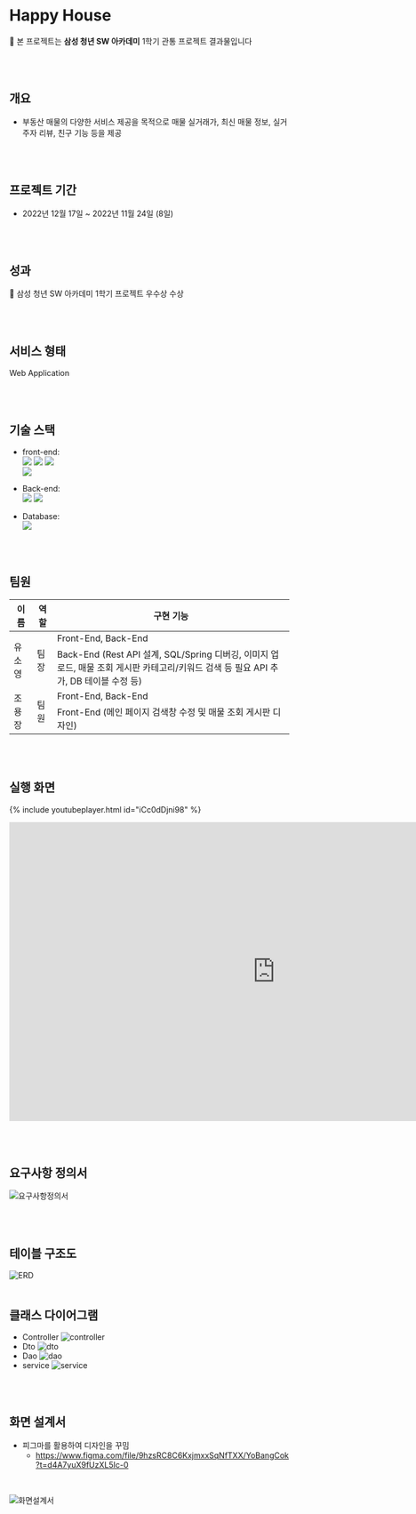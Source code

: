 
# Happy House

🔔 본 프로젝트는 **삼성 청년 SW 아카데미** 1학기 관통 프로젝트 결과물입니다

<br><br>



## **개요**

- 부동산 매물의 다양한 서비스 제공을 목적으로 매물 실거래가, 최신 매물 정보, 실거주자 리뷰, 친구 기능 등을 제공

<br><br>

## **프로젝트 기간**

- 2022년 12월 17일 ~ 2022년 11월 24일 (8일)

<br>
<br>

## **성과**

🔔 삼성 청년 SW 아카데미 1학기 프로젝트 우수상 수상

<br><br>
## **서비스 형태**

Web Application

<br><br>

## **기술 스택**

- front-end:  
    <img src="https://img.shields.io/badge/Framework-Vue-D22128?style=flat&logo=vue.js&logoColor=white"> 
    <img src="https://img.shields.io/badge/API-Kakao_Map-red?style=flat"> 
    <img src="https://img.shields.io/badge/Library-vue_Bootstrap-563D7C?style=flat&logo=bootstrap&logoColor=white">  
    <img src="https://img.shields.io/badge/Language-JavaScript-F7DF1E?style=flat&logo=javascript&logoColor=white">  

- Back-end:  
    <img src="https://img.shields.io/badge/Framework-SpringFramework-6DB33F?style=flat&logo=spring&logoColor=white">
    <img src="https://img.shields.io/badge/Language-Java-007396?style=flat&logo=java&logoColor=white"> 

- Database:      
    <img src="https://img.shields.io/badge/Database-MySql-F80000?style=flat&logo=mysql&logoColor=white"> 


<br><br>

## **팀원**

<table>
  <thead>
    <tr>
      <th>이름</th>
      <th>역할</th>
      <th>구현 기능</th>
    </tr>
  </thead>
  <tbody>
    <tr>
      <td rowspan="2">유소영</td>
      <td rowspan="2">팀장</td>
      <td>Front-End, Back-End</td>
    </tr>
    <tr>
      <td>Back-End (Rest API 설계, SQL/Spring 디버깅, 이미지 업로드, 매물 조회 게시판 카테고리/키워드 검색 등 필요 API 추가, DB 테이블 수정 등)</td>
    </tr>
    <tr>
      <td rowspan="2">조용장</td>
      <td rowspan="2">팀원</td>
      <td>Front-End, Back-End</td>
    </tr>
    <tr>
      <td>Front-End (메인 페이지 검색창 수정 및 매물 조회 게시판 디자인)</td>
    </tr>
  </tbody>
</table>

<br><br>

## **실행 화면**

{% include youtubeplayer.html id="iCc0dDjni98" %}  

<iframe width="956" height="538" src="https://www.youtube.com/embed/ozv4q2ov3Mk" frameborder="0" allow="accelerometer; autoplay; encrypted-media; gyroscope; picture-in-picture" allowfullscreen></iframe>

<br><br>

## **요구사항 정의서**
![요구사항정의서](./assets/요구사항정의서.jpg)

<br><br>

## **테이블 구조도**
![ERD](./assets/ERD.png)
<br><br>

## **클래스 다이어그램**
- Controller
![controller](./assets/controller.jpg)
- Dto
![dto](./assets/dto.jpg)
- Dao
![dao](./assets/dao.jpg)
- service
![service](./assets/service.jpg)

<br><br>

## **화면 설계서**
- 피그마를 활용하여 디자인을 꾸밈
    - https://www.figma.com/file/9hzsRC8C6KxjmxxSqNfTXX/YoBangCok?t=d4A7yuX9fUzXL5Ic-0

<br>

![화면설계서](./assets/화면설계서.png)

<br><br>


